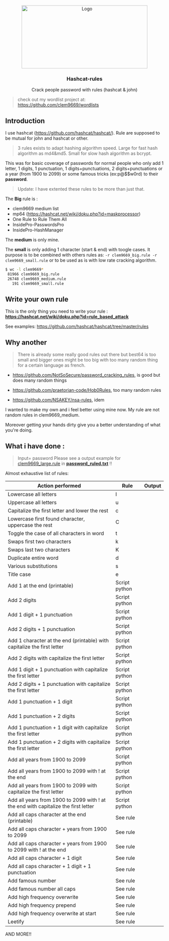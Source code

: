 <!-- PROJECT LOGO -->
<br />
<p align="center">
  <a href="https://github.com/clem9669/hashcar-rule">
    <img src="https://www.fai.org/sites/default/files/styles/basic_page_highlighted_mlarge/public/isc/rules.jpeg" alt="Logo" width="400" height="200">
  </a>

  <h3 align="center">Hashcat-rules</h3>

  <p align="center">
    Crack people password with rules (hashcat & john)
  </p>

> check out my wordlist project at: https://github.com/clem9669/wordlists

## Introduction
I use hashcat (https://github.com/hashcat/hashcat/).
Rule are supposed to be mutual for john and hashcat or other.

> 3 rules exists to adapt hashing algorithm speed. Large for fast hash algorithm as md4&md5. Small for slow hash algorithm as bcrypt.

This was for basic coverage of passwords for normal people who only add 1 letter, 1 digits, 1 punctuation, 1 digits+punctuations, 2 digits+punctuations or a year (from 1900 to 2099) or some famous tricks (ex:p@$$w0rd) to their **password**.

> Update: I have extented these rules to be more than just that.

The **Big** rule is :
* clem9669 medium list
* mp64 (https://hashcat.net/wiki/doku.php?id=maskprocessor)
* One Rule to Rule Them All
* InsidePro-PasswordsPro
* InsidePro-HashManager

The **medium** is only mine.

The **small** is only adding 1 character (start & end) with toogle cases. 
It purpose is to be combined with others rules as: `-r clem9669_big.rule -r clem9669_small.rule` or to be used as is with low rate cracking algorithm.

```sh
$ wc -l clem9669*
 81966 clem9669_big.rule
 26748 clem9669_medium.rule
   191 clem9669_small.rule
   ```


## Write your own rule

This is the only thing you need to write your rule : **https://hashcat.net/wiki/doku.php?id=rule_based_attack**

See examples: https://github.com/hashcat/hashcat/tree/master/rules

## Why another

> There is already some really good rules out there but best64 is too small and bigger ones might be too big with too many random thing for a certain language as french.


* https://github.com/NotSoSecure/password_cracking_rules, is good but does many random things

* https://github.com/praetorian-code/Hob0Rules, too many random rules

* https://github.com/NSAKEY/nsa-rules, idem

I wanted to make my own and i feel better using mine now. My rule are not random rules in clem9669_medium.


Moreover getting your hands dirty give you a better understanding of what you're doing.

## What i have done : 

> Input= password
> Please see a output example for [clem9669_large.rule](https://github.com/clem9669/hashcat-rule/blob/master/clem9669_large.rule) in [**password_ruled.txt**](https://github.com/clem9669/hashcat-rule/blob/master/password_ruled.txt) !!

Almost exhaustive list of rules:

Action performed | Rule | Output 
-----|-------|-------
Lowercase all letters	 | l | 
Uppercase all letters	 | u | 
Capitalize the first letter and lower the rest | c | 
Lowercase first found character, uppercase the rest | C | 
Toggle the case of all characters in word | t | 
Swaps first two characters	 | k | 
Swaps last two characters | K | 
Duplicate entire word	 | d | 
Various substitutions | s |
Title case | e |
Add 1  at the end (printable) | Script python | 
Add 2 digits |Script python | 
Add 1 digit + 1 punctuation | Script python | 
Add 2 digits + 1 punctuation | Script python | 
Add 1 character at the end (printable) with capitalize the first letter | Script python | 
Add 2 digits with capitalize the first letter| Script python | 
Add 1 digit + 1 punctuation with capitalize the first letter| Script python | 
Add 2 digits + 1 punctuation with capitalize the first letter| Script python | 
Add 1 punctuation + 1 digit | Script python | 
Add 1 punctuation + 2 digits | Script python | 
Add 1 punctuation + 1 digit with capitalize the first letter| Script python | 
Add 1 punctuation + 2 digits with capitalize the first letter| Script python | 
Add all years from 1900 to 2099 | Script python | 
Add all years from 1900 to 2099 with ! at the end | Script python | 
Add all years from 1900 to 2099 with capitalize the first letter|Script python | 
Add all years from 1900 to 2099 with ! at the end with capitalize the first letter|Script python | 
Add all caps character at the end (printable) | See rule| 
Add all caps character + years from 1900 to 2099 | See rule| 
Add all caps character + years from 1900 to 2099 with ! at the end | See rule| 
Add all caps character + 1 digit | See rule| 
Add all caps character + 1 digit + 1 punctuation | See rule| 
Add famous number | See rule | 
Add famous number all caps| See rule | 
Add high frequency overwrite | See rule | 
Add high frequency prepend | See rule | 
Add high frequency overwrite at start | See rule | 
Leetify | See rule | 

AND MORE!!

